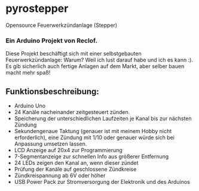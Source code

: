 # pyrostepper
Opensource Feuerwerkzündanlage (Stepper)

### Ein Arduino Projekt von Reclof.

Diese Projekt beschäftigt sich mit einer selbstgebauten Feuerwerkzündanlage:
Warum? Weil ich lust darauf habe und ich es kann :). Es gib sicherlich auch fertige Anlagen auf dem Markt, aber selber bauen macht mehr spaß!

## Funktionsbeschreibung:

- Arduino Uno 
- 24 Kanäle nacheinander zeitgesteuert zünden.
- Speicherung der unterschiedlichen Laufzeiten je Kanal bis zur nächsten Zündung
- Sekundengenaue Taktung (genauer ist mit meinem Hobby nicht erforderlich), eine Zündung mit 1/10 oder genauer würde sich bei Anpassung umsetzen lassen.
- LCD Anzeige auf 20x4 zur Programmierung
- 7-Segmentanzeige zur schnellen Info aus größerer Entfernung
- 24 LEDs zeigen den Kanal an, wenn dieser zündet
- Prüfung der Kanäle auf geschlossene Zündkreise
- Zündkreispannung ab 6V oder höher
- USB Power Pack zur Stromversorgung der Elektronik und des Arduinos
